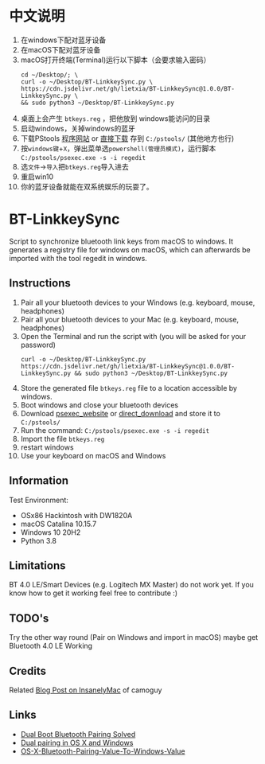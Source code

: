 # 中文说明
1. 在windows下配对蓝牙设备
2. 在macOS下配对蓝牙设备
3. macOS打开终端(Terminal)运行以下脚本（会要求输入密码）
   ```
   cd ~/Desktop/; \
   curl -o ~/Desktop/BT-LinkkeySync.py \
   https://cdn.jsdelivr.net/gh/lietxia/BT-LinkkeySync@1.0.0/BT-LinkkeySync.py \
   && sudo python3 ~/Desktop/BT-LinkkeySync.py
   ```
4. 桌面上会产生 `btkeys.reg` ，把他放到 windows能访问的目录
5. 启动windows，关掉windows的蓝牙
6. 下载PStools [程序网站](https://docs.microsoft.com/sysinternals/downloads/psexec) or [直接下载](https://download.sysinternals.com/files/PSTools.zip)
   存到 `C:/pstools/` (其他地方也行)
7. 按`windows键`+`X`，弹出菜单选`powershell(管理员模式)`，运行脚本
   `C:/pstools/psexec.exe -s -i regedit`
8. 选`文件`->`导入`把`btkeys.reg`导入进去
9.  重启win10
10. 你的蓝牙设备就能在双系统娱乐的玩耍了。

# BT-LinkkeySync
Script to synchronize bluetooth link keys from macOS to windows.
It generates a registry file for windows on macOS, which can afterwards be imported with the tool regedit in windows.

## Instructions
1. Pair all your bluetooth devices to your Windows (e.g. keyboard, mouse, headphones)
2. Pair all your bluetooth devices to your Mac (e.g. keyboard, mouse, headphones)
3. Open the Terminal and run the script with (you will be asked for your password)
   ```
   curl -o ~/Desktop/BT-LinkkeySync.py https://cdn.jsdelivr.net/gh/lietxia/BT-LinkkeySync@1.0.0/BT-LinkkeySync.py && sudo python3 ~/Desktop/BT-LinkkeySync.py
   ```
4. Store the generated file `btkeys.reg` file to a location accessible by windows.
5. Boot windows and close your bluetooth devices
6. Download [psexec_website](https://docs.microsoft.com/sysinternals/downloads/psexec) or [direct_download](https://download.sysinternals.com/files/PSTools.zip)
   and store it to `C:/pstools/`
7. Run the command:
   `C:/pstools/psexec.exe -s -i regedit`
8. Import the file `btkeys.reg`
9.  restart windows
10. Use your keyboard on macOS and Windows

## Information
Test Environment:

* OSx86 Hackintosh with DW1820A
* macOS Catalina 10.15.7
* Windows 10 20H2
* Python 3.8

## Limitations
BT 4.0 LE/Smart Devices (e.g. Logitech MX Master) do not work yet.
If you know how to get it working feel free to contribute :)

## TODO's
Try the other way round (Pair on Windows and import in macOS) maybe get Bluetooth 4.0 LE Working

## Credits
Related [Blog Post on InsanelyMac](http://www.insanelymac.com/forum/topic/268837-dual-boot-bluetooth-pairing-solved/) of camoguy

## Links
* [Dual Boot Bluetooth Pairing Solved](http://www.insanelymac.com/forum/topic/268837-dual-boot-bluetooth-pairing-solved/)
* [Dual pairing in OS X and Windows](https://discussions.apple.com/thread/3113227?start=0&tstart=0)
* [OS-X-Bluetooth-Pairing-Value-To-Windows-Value](https://github.com/Soorma07/OS-X-Bluetooth-Pairing-Value-To-Windows-Value)
